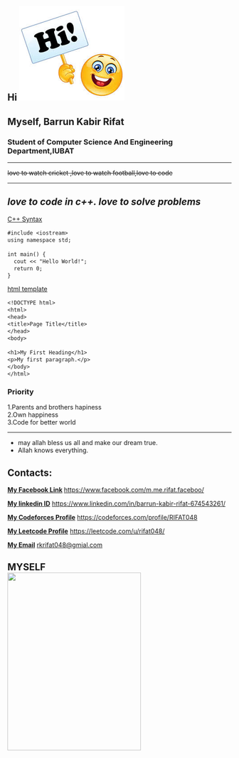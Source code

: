 <!-- markdown tutorial -->

## Hi ![alt text](image-1.png)
 ## Myself, Barrun Kabir Rifat

### Student of Computer Science And Engineering Department,IUBAT
---
~~love to watch cricket ,love to watch football,love to code~~
<!-- we can use html code in markdown language -->
 ---
 <i>love to code in c++. love to solve problems </i>
---
<u>C++ Syntax</u>
```
#include <iostream>
using namespace std;

int main() {
  cout << "Hello World!";
  return 0;
}
```
<u>html template</u>
```
<!DOCTYPE html>
<html>
<head>
<title>Page Title</title>
</head>
<body>

<h1>My First Heading</h1>
<p>My first paragraph.</p>
</body>
</html>
```
### Priority
1.Parents and brothers hapiness <br>
2.Own happiness <br>
3.Code for better world
<hr>

- may allah bless us all and make our dream true.
- Allah knows everything.

## Contacts:
<b><u>My Facebook Link</u>
</b>
https://www.facebook.com/m.me.rifat.faceboo/ 

<b><u>My linkedin ID</b></u>
https://www.linkedin.com/in/barrun-kabir-rifat-674543261/

<b><u>My Codeforces Profile</b></u>
https://codeforces.com/profile/RIFAT048

<b><u>My Leetcode Profile</b></u>
https://leetcode.com/u/rifat048/

<b><u>My Email</u></b>
rkrifat048@gmial.com

<h2>MYSELF
<br>
<img src="./image/rifat.jpg" height=400 width=300>
 </h2>
 

